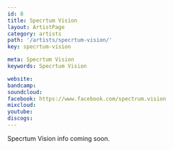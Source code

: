 ```yaml
---
id: 8
title: Specrtum Vision
layout: ArtistPage
category: artists
path: '/artists/specrtum-vision/'
key: specrtum-vision

meta: Specrtum Vision
keywords: Specrtum Vision

website: 
bandcamp: 
soundcloud: 
facebook: https://www.facebook.com/spectrum.vision
mixcloud: 
youtube: 
discogs: 
---
```


Specrtum Vision info coming soon.
